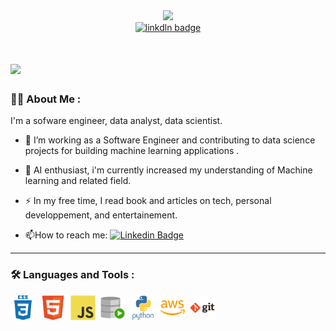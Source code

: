 <div id="header" align="center">
  <img src="https://media.giphy.com/media/lP8xu5t2DLGG045H8F/giphy.gif" width="100"/>
</div>
<div id="badge" align="center">
  <a href="https://www.linkedin.com/in/hans-houphouet-5b397326b/">
    <img src="https://img.shields.io/badge/LinkedIn-blue?logo=linkedin&logoColor=white&style=for-the-badge" alt="linkdln badge"/>
  </a>
</div>
<H1> <img src="https://media.giphy.com/media/WSBeyxvC1jH496xQGA/giphy.gif"/> </H1>

### :man_technologist: About Me :

I'm a sofware engineer, data analyst, data scientist.

- :telescope: I’m working as a Software Engineer and contributing to data science projects for building machine learning applications .

- :seedling: AI enthusiast, i'm currently increased my understanding of Machine learning and related field.

- :zap: In my free time, I read book and articles on tech, personal developpement, and entertainement.

- :mailbox:How to reach me: [![Linkedin Badge](https://img.shields.io/badge/Taplink-blue?logo=Taplink&logoColor=white&style=for-the-badge)](https://taplink.cc/hanstein)

---

### :hammer_and_wrench: Languages and Tools :
<div>
  <img src="https://github.com/devicons/devicon/blob/master/icons/css3/css3-plain-wordmark.svg"  title="CSS3" alt="CSS" width="40" height="40"/>&nbsp;
  <img src="https://github.com/devicons/devicon/blob/master/icons/html5/html5-original.svg" title="HTML5" alt="HTML" width="40" height="40"/>&nbsp;
  <img src="https://github.com/devicons/devicon/blob/master/icons/javascript/javascript-original.svg" title="JavaScript" alt="JavaScript" width="40" height="40"/>&nbsp;
  <img src="https://github.com/devicons/devicon/blob/master/icons/sqldeveloper/sqldeveloper-original.svg" title="SQL" width="40" height="40"/>&nbsp;
  <img src="https://github.com/devicons/devicon/blob/master/icons/python/python-original-wordmark.svg" title="Python" width="40" height="40"/>&nbsp;
  <img src="https://github.com/devicons/devicon/blob/master/icons/amazonwebservices/amazonwebservices-plain-wordmark.svg" title="AWS" alt="AWS" width="40" height="40"/>&nbsp;
  <img src="https://github.com/devicons/devicon/blob/master/icons/git/git-original-wordmark.svg" title="Git" **alt="Git" width="40" height="40"/>
</div>

<!--
**Hardfive/Hardfive** is a ✨ _special_ ✨ repository because its `README.md` (this file) appears on your GitHub profile.

Here are some ideas to get you started:

- 🔭 I’m currently working on ...
- 🌱 I’m currently learning ...
- 👯 I’m looking to collaborate on ...
- 🤔 I’m looking for help with ...
- 💬 Ask me about ...
- 📫 How to reach me: ...
- 😄 Pronouns: ...
- ⚡ Fun fact: ...
-->
